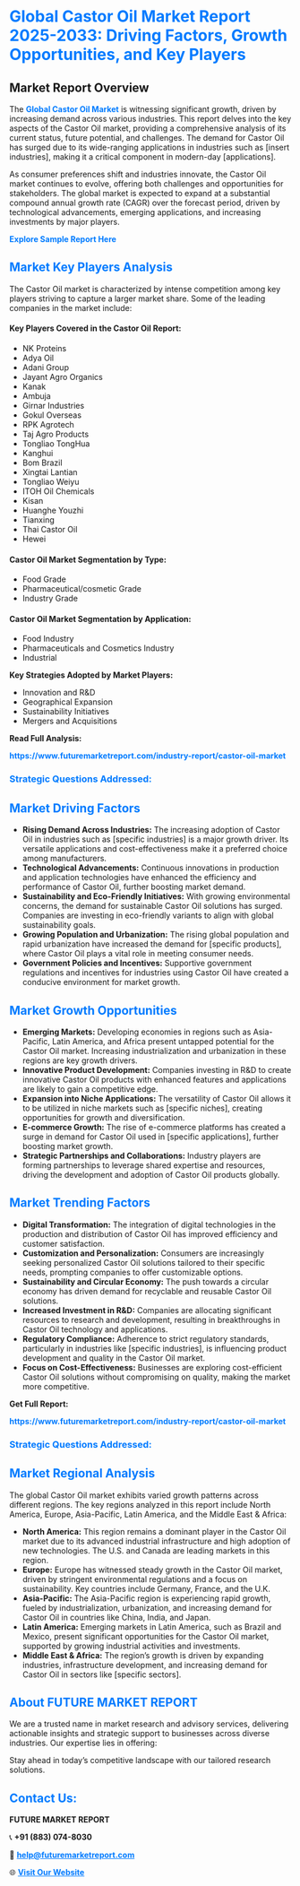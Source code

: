 <h1 style="color: #007BFF;">Global Castor Oil Market Report 2025-2033: Driving Factors, Growth Opportunities, and Key Players</h1>

<section id="overview">
<h2>Market Report Overview</h2>
<p>The <a href="https://www.futuremarketreport.com/industry-report/castor-oil-market" style="color: #007BFF; text-decoration: none;"><strong>Global Castor Oil Market</strong></a> is witnessing significant growth, driven by increasing demand across various industries. This report delves into the key aspects of the Castor Oil market, providing a comprehensive analysis of its current status, future potential, and challenges. The demand for Castor Oil has surged due to its wide-ranging applications in industries such as [insert industries], making it a critical component in modern-day [applications].</p>
<p>As consumer preferences shift and industries innovate, the Castor Oil market continues to evolve, offering both challenges and opportunities for stakeholders. The global market is expected to expand at a substantial compound annual growth rate (CAGR) over the forecast period, driven by technological advancements, emerging applications, and increasing investments by major players.</p>
</section>

<section id="overview">
<p><a href="https://www.futuremarketreport.com/request-sample/reportId=80418" style="color: #007BFF; text-decoration: none;"><strong>Explore Sample Report Here</strong></a></p>
</section>

<section id="key-players">
<h2 style="color: #007BFF;">Market Key Players Analysis</h2>
<p>The Castor Oil market is characterized by intense competition among key players striving to capture a larger market share. Some of the leading companies in the market include:</p>
<h4>Key Players Covered in the Castor Oil Report:</h4>
<ul><li>NK Proteins</li><li>Adya Oil</li><li>Adani Group</li><li>Jayant Agro Organics</li><li>Kanak</li><li>Ambuja</li><li>Girnar Industries</li><li>Gokul Overseas</li><li>RPK Agrotech</li><li>Taj Agro Products</li><li>Tongliao TongHua</li><li>Kanghui</li><li>Bom Brazil</li><li>Xingtai Lantian</li><li>Tongliao Weiyu</li><li>ITOH Oil Chemicals</li><li>Kisan</li><li>Huanghe Youzhi</li><li>Tianxing</li><li>Thai Castor Oil</li><li>Hewei</li></ul>
<h4>Castor Oil Market Segmentation by Type:</h4>
<ul><li>Food Grade</li><li>Pharmaceutical/cosmetic Grade</li><li>Industry Grade</li></ul>

<h4>Castor Oil Market Segmentation by Application:</h4>
<ul><li>Food Industry</li><li>Pharmaceuticals and Cosmetics Industry</li><li>Industrial</li></ul>
<p><strong>Key Strategies Adopted by Market Players:</strong></p>
<ul>
<li>Innovation and R&D</li>
<li>Geographical Expansion</li>
<li>Sustainability Initiatives</li>
<li>Mergers and Acquisitions</li>
</ul>
</section>

<section>
<p><strong>Read Full Analysis: </strong></p><a href="https://www.futuremarketreport.com/industry-report/castor-oil-market" style="color: #007BFF; text-decoration: none;"><strong>https://www.futuremarketreport.com/industry-report/castor-oil-market</strong></a>
<h3 style="color: #007BFF;">Strategic Questions Addressed:</h3>
</section>

<section id="driving-factors">
<h2 style="color: #007BFF;">Market Driving Factors</h2>
<ul>
<li><strong>Rising Demand Across Industries:</strong> The increasing adoption of Castor Oil in industries such as [specific industries] is a major growth driver. Its versatile applications and cost-effectiveness make it a preferred choice among manufacturers.</li>
<li><strong>Technological Advancements:</strong> Continuous innovations in production and application technologies have enhanced the efficiency and performance of Castor Oil, further boosting market demand.</li>
<li><strong>Sustainability and Eco-Friendly Initiatives:</strong> With growing environmental concerns, the demand for sustainable Castor Oil solutions has surged. Companies are investing in eco-friendly variants to align with global sustainability goals.</li>
<li><strong>Growing Population and Urbanization:</strong> The rising global population and rapid urbanization have increased the demand for [specific products], where Castor Oil plays a vital role in meeting consumer needs.</li>
<li><strong>Government Policies and Incentives:</strong> Supportive government regulations and incentives for industries using Castor Oil have created a conducive environment for market growth.</li>
</ul>
</section>

<section id="growth-opportunities">
<h2 style="color: #007BFF;">Market Growth Opportunities</h2>
<ul>
<li><strong>Emerging Markets:</strong> Developing economies in regions such as Asia-Pacific, Latin America, and Africa present untapped potential for the Castor Oil market. Increasing industrialization and urbanization in these regions are key growth drivers.</li>
<li><strong>Innovative Product Development:</strong> Companies investing in R&D to create innovative Castor Oil products with enhanced features and applications are likely to gain a competitive edge.</li>
<li><strong>Expansion into Niche Applications:</strong> The versatility of Castor Oil allows it to be utilized in niche markets such as [specific niches], creating opportunities for growth and diversification.</li>
<li><strong>E-commerce Growth:</strong> The rise of e-commerce platforms has created a surge in demand for Castor Oil used in [specific applications], further boosting market growth.</li>
<li><strong>Strategic Partnerships and Collaborations:</strong> Industry players are forming partnerships to leverage shared expertise and resources, driving the development and adoption of Castor Oil products globally.</li>
</ul>
</section>

<section id="trending-factors">
<h2 style="color: #007BFF;">Market Trending Factors</h2>
<ul>
<li><strong>Digital Transformation:</strong> The integration of digital technologies in the production and distribution of Castor Oil has improved efficiency and customer satisfaction.</li>
<li><strong>Customization and Personalization:</strong> Consumers are increasingly seeking personalized Castor Oil solutions tailored to their specific needs, prompting companies to offer customizable options.</li>
<li><strong>Sustainability and Circular Economy:</strong> The push towards a circular economy has driven demand for recyclable and reusable Castor Oil solutions.</li>
<li><strong>Increased Investment in R&D:</strong> Companies are allocating significant resources to research and development, resulting in breakthroughs in Castor Oil technology and applications.</li>
<li><strong>Regulatory Compliance:</strong> Adherence to strict regulatory standards, particularly in industries like [specific industries], is influencing product development and quality in the Castor Oil market.</li>
<li><strong>Focus on Cost-Effectiveness:</strong> Businesses are exploring cost-efficient Castor Oil solutions without compromising on quality, making the market more competitive.</li>
</ul>
</section>

<section>
<p><strong>Get Full Report: </strong></p><a href="https://www.futuremarketreport.com/industry-report/castor-oil-market" style="color: #007BFF; text-decoration: none;"><strong>https://www.futuremarketreport.com/industry-report/castor-oil-market</strong></a>
<h3 style="color: #007BFF;">Strategic Questions Addressed:</h3>
</section>


<section id="regional-analysis">
<h2 style="color: #007BFF;">Market Regional Analysis</h2>
<p>The global Castor Oil market exhibits varied growth patterns across different regions. The key regions analyzed in this report include North America, Europe, Asia-Pacific, Latin America, and the Middle East & Africa:</p>
<ul>
<li><strong>North America:</strong> This region remains a dominant player in the Castor Oil market due to its advanced industrial infrastructure and high adoption of new technologies. The U.S. and Canada are leading markets in this region.</li>
<li><strong>Europe:</strong> Europe has witnessed steady growth in the Castor Oil market, driven by stringent environmental regulations and a focus on sustainability. Key countries include Germany, France, and the U.K.</li>
<li><strong>Asia-Pacific:</strong> The Asia-Pacific region is experiencing rapid growth, fueled by industrialization, urbanization, and increasing demand for Castor Oil in countries like China, India, and Japan.</li>
<li><strong>Latin America:</strong> Emerging markets in Latin America, such as Brazil and Mexico, present significant opportunities for the Castor Oil market, supported by growing industrial activities and investments.</li>
<li><strong>Middle East & Africa:</strong> The region’s growth is driven by expanding industries, infrastructure development, and increasing demand for Castor Oil in sectors like [specific sectors].</li>
</ul>
</section>

<footer>
<h2 style="color: #007BFF;">About FUTURE MARKET REPORT</h2>
<p>We are a trusted name in market research and advisory services, delivering actionable insights and strategic support to businesses across diverse industries. Our expertise lies in offering:</p>

<p>Stay ahead in today’s competitive landscape with our tailored research solutions.</p>

<h2 style="color: #007BFF;">Contact Us:</h2>
<p><strong>FUTURE MARKET REPORT</strong></p>
<p>📞 <strong>+91 (883) 074-8030</strong></p>
<p>📧 <strong><a href="mailto:help@futuremarketreport.com" style="color: #007BFF;">help@futuremarketreport.com</a></strong></p>
<p>🌐 <strong><a href="https://www.futuremarketreport.com/" style="color: #007BFF;">Visit Our Website</a></strong></p>
</footer>